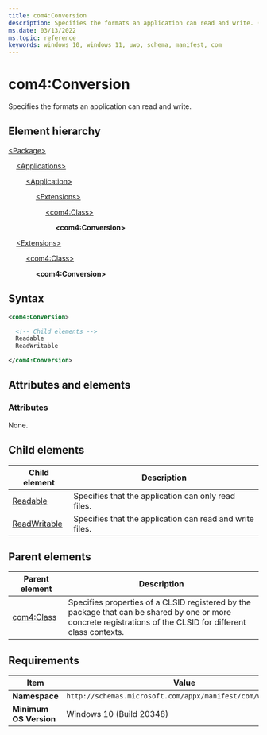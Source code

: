 ```yaml
---
title: com4:Conversion
description: Specifies the formats an application can read and write. (com4:Conversion)
ms.date: 03/13/2022
ms.topic: reference
keywords: windows 10, windows 11, uwp, schema, manifest, com
---
```


# com4:Conversion

Specifies the formats an application can read and write.

## Element hierarchy

[\<Package\>](element-package.md)

&nbsp;&nbsp;&nbsp;&nbsp;[\<Applications\>](element-applications.md)

&nbsp;&nbsp;&nbsp;&nbsp; &nbsp;&nbsp;&nbsp;&nbsp;[\<Application\>](element-application.md)

&nbsp;&nbsp;&nbsp;&nbsp; &nbsp;&nbsp;&nbsp;&nbsp; &nbsp;&nbsp;&nbsp;&nbsp;[\<Extensions\>](element-1-extensions.md)

&nbsp;&nbsp;&nbsp;&nbsp; &nbsp;&nbsp;&nbsp;&nbsp; &nbsp;&nbsp;&nbsp;&nbsp; &nbsp;&nbsp;&nbsp;&nbsp;[\<com4:Class\>](element-com4-class.md)

&nbsp;&nbsp;&nbsp;&nbsp; &nbsp;&nbsp;&nbsp;&nbsp; &nbsp;&nbsp;&nbsp;&nbsp; &nbsp;&nbsp;&nbsp;&nbsp; &nbsp;&nbsp;&nbsp;&nbsp;**\<com4:Conversion\>**

&nbsp;&nbsp;&nbsp;&nbsp;[\<Extensions\>](element-1-extensions.md)

&nbsp;&nbsp;&nbsp;&nbsp; &nbsp;&nbsp;&nbsp;&nbsp;[\<com4:Class\>](element-com4-class.md)

&nbsp;&nbsp;&nbsp;&nbsp; &nbsp;&nbsp;&nbsp;&nbsp; &nbsp;&nbsp;&nbsp;&nbsp;**\<com4:Conversion\>**

## Syntax

```xml
<com4:Conversion>

  <!-- Child elements -->
  Readable
  ReadWritable

</com4:Conversion>
```

## Attributes and elements

### Attributes

None.

## Child elements

| Child element | Description |
|-|-|
| [Readable](element-com4-readable.md) | Specifies that the application can only read files. |
| [ReadWritable](element-com4-readwritable.md) | Specifies that the application can read and write files. |

## Parent elements

| Parent element | Description |
|-|-|
| [com4:Class](element-com4-class.md) | Specifies properties of a CLSID registered by the package that can be shared by one or more concrete registrations of the CLSID for different class contexts. |

## Requirements

| Item | Value |
|--|--|
| **Namespace** | `http://schemas.microsoft.com/appx/manifest/com/windows10/4` |
| **Minimum OS Version** | Windows 10 (Build 20348) |
